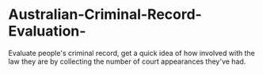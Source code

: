 # Australian-Criminal-Record-Evaluation-
Evaluate people's criminal record, get a quick idea of how involved with the law they are by collecting the number of court appearances they've had.
